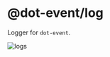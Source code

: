# @dot-event/log

Logger for `dot-event`.

![logs](https://66.media.tumblr.com/117793b9fb72596a9a72f7611b0eb908/tumblr_nylfvsewAa1qgwu5ho1_500.gif)
